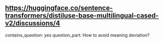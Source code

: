 ## https://huggingface.co/sentence-transformers/distiluse-base-multilingual-cased-v2/discussions/4

contains_question: yes
question_part: How to avoid meaning deviation?